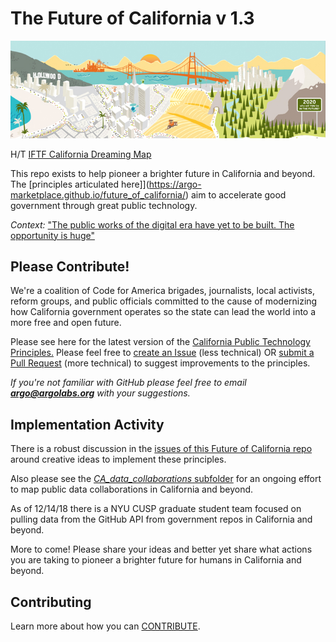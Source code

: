 # The Future of California v 1.3

![California Dreaming Map](images/california-dreaming-pano.jpg)

H/T [IFTF California Dreaming Map](http://www.iftf.org/our-work/global-landscape/human-settlement/california-dreaming-map/)

This repo exists to help pioneer a brighter future in California and beyond. The [principles articulated here]](https://argo-marketplace.github.io/future_of_california/) aim to accelerate good government through great public technology.

_Context:_ ["The public works of the digital era have yet to be built. The opportunity is huge"](https://apolitical.co/solution_article/public-investment-made-california-great-its-time-for-the-next-wave/)

## Please Contribute!

We're a coalition of Code for America brigades, journalists, local activists, reform groups, and public officials committed to the cause of modernizing how California government operates so the state can lead the world into a more free and open future. 

Please see here for the latest version of the [California Public Technology Principles.](https://argo-marketplace.github.io/future_of_california/) Please feel free to [create an Issue](https://help.github.com/articles/creating-an-issue/) (less technical) OR [submit a Pull Request](https://help.github.com/articles/creating-a-pull-request/) (more technical) to suggest improvements to the principles. 

*If you're not familiar with GitHub please feel free to email **argo@argolabs.org** with your suggestions.*

## Implementation Activity

There is a robust discussion in the [issues of this Future of California repo](https://github.com/argo-marketplace/future_of_california/issues) around creative ideas to implement these principles. 

Also please see the [_CA_data_collaborations_ subfolder](https://github.com/argo-marketplace/future_of_california/tree/master/CA_data_collaborations) for an ongoing effort to map public data collaborations in California and beyond.

As of 12/14/18 there is a NYU CUSP graduate student team focused on pulling data from the GitHub API from government repos in California and beyond. 

More to come! Please share your ideas and better yet share what actions you are taking to pioneer a brighter future for humans in California and beyond.

## Contributing

Learn more about how you can [CONTRIBUTE](CONTRIBUTING.md).











